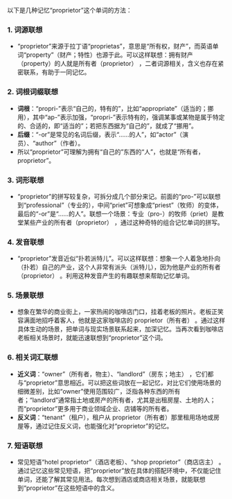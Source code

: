 以下是几种记忆“proprietor”这个单词的方法：

### 1. 词源联想
 - “proprietor”来源于拉丁语“proprietas”，意思是“所有权，财产”，而英语单词“property”（财产；特性）也源于此。可以这样联想：拥有财产（property）的人就是所有者（proprietor） ，二者词源相关，含义也存在紧密联系，有助于一同记忆。 

### 2. 词根词缀联想
 - **词根**：“propri-”表示“自己的，特有的”，比如“appropriate”（适当的；挪用），其中“ap-”表示加强，“propri-”表示特有的，强调某事或某物是属于特定的、合适的，即“适当的”；若把东西据为“自己的”，就成了“挪用”。
 - **后缀**：“-or”是常见的名词后缀，表示“……的人”，如“actor”（演员）、“author”（作者）。 
 - 所以“proprietor”可理解为拥有“自己的”东西的“人”，也就是“所有者， proprietor”。 

### 3. 词形联想
 - “proprietor”的拼写较复杂，可拆分成几个部分来记。前面的“pro-”可以联想到“professional”（专业的），中间“priet”可想象成“priest”（牧师）的变体，最后的“-or”是“……的人”。联想一个场景：专业（pro-）的牧师（priet）是教堂某些产业的所有者（proprietor） ，通过这种奇特的组合记忆单词的拼写。 

### 4. 发音联想
 - “proprietor”发音近似“扑若派特儿”。可以这样联想：想象一个人着急地扑向（扑若）自己的产业，这个人非常有派头（派特儿），因为他是产业的所有者（proprietor） 。利用这种发音产生的有趣联想来帮助记忆单词。 

### 5. 场景联想
 - 想象在繁华的商业街上，一家热闹的咖啡店门口，挂着老板的照片。老板正笑容满面地招呼着客人，他就是这家咖啡店的 proprietor（所有者） 。通过这样具体生动的场景，把单词与现实场景联系起来，加深记忆。当再次看到咖啡店老板相关场景时，就能迅速联想到“proprietor”这个词。 

### 6. 相关词汇联想
 - **近义词**：“owner”（所有者，物主）、“landlord”（房东；地主） ，它们都与“proprietor”意思相近。可以把这些词放在一起记忆，对比它们使用场景的细微差别，比如“owner”使用范围较广，泛指各种东西的所有者；“landlord”通常指土地或房产的所有者，尤其是出租房屋、土地的人；而“proprietor”更多用于商业领域企业、店铺等的所有者。 
 - **反义词**：“tenant”（租户），租户从 proprietor（所有者）那里租用场地或房屋等，通过记住反义词，也能强化对“proprietor”的记忆。 

### 7. 短语联想
 - 常见短语“hotel proprietor”（酒店老板）、“shop proprietor”（商店店主） 。通过记忆这些常见短语，把“proprietor”放在具体的搭配环境中，不仅能记住单词，还能了解其常见用法。每次想到酒店或商店相关场景，就能联想到“proprietor”在这些短语中的含义。 